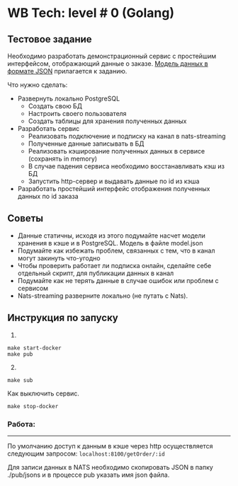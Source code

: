 # WB Tech: level # 0 (Golang)	

## Тестовое задание

Необходимо разработать демонстрационный сервис с простейшим интерфейсом, отображающий данные о заказе. [Модель данных в формате JSON](/wildberries_l0/model.json) прилагается к заданию.

Что нужно сделать:

* Развернуть локально PostgreSQL
  + Создать свою БД
  + Настроить своего пользователя
  + Создать таблицы для хранения полученных данных
* Разработать сервис
  + Реализовать подключение и подписку на канал в nats-streaming
  + Полученные данные записывать в БД
  + Реализовать кэширование полученных данных в сервисе (сохранять in memory)
  + В случае падения сервиса необходимо восстанавливать кэш из БД
  + Запустить http-сервер и выдавать данные по id из кэша
* Разработать простейший интерфейс отображения полученных данных по id заказа

## Советы
* Данные статичны, исходя из этого подумайте насчет модели хранения в кэше и в PostgreSQL. Модель в файле model.json
* Подумайте как избежать проблем, связанных с тем, что в канал могут закинуть что-угодно
* Чтобы проверить работает ли подписка онлайн, сделайте себе отдельный скрипт, для публикации данных в канал
* Подумайте как не терять данные в случае ошибок или проблем с сервисом
* Nats-streaming разверните локально (не путать с Nats).

## Инструкция по запуску

1.
```shell
make start-docker
make pub
```
2.
```shell
make sub
```


Как выключить сервис.
```shell
make stop-docker
```

### Работа:
___

По умолчанию доступ к данным в кэше через http осуществляется следующим запросом:
`localhost:8100/getOrder/:id`

Для записи данных в NATS необходимо скопировать JSON в папку ./pub/jsons и в процессе pub указать имя json файла.
